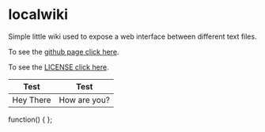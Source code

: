 localwiki
=========

Simple little wiki used to expose a web interface between different text files.

To see the [github page click here](https://github.com/mrdanpsmith/localwiki).

To see the [LICENSE click here](LICENSE).

<table>
	<thead>
		<tr>
			<th>Test</th>
			<th>Test</th>
		</tr>
	</thead>
	<tbody>
		<tr>
			<td>Hey There</td>
			<td>How are you?</td>
		</tr>
	</tbody>
</table>
        function() { };
